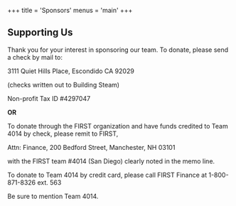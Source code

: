 +++
title = 'Sponsors'
menus = 'main'
+++

## Supporting Us

Thank you for your interest in sponsoring our team. To donate, please send a check by mail to:

3111 Quiet Hills Place, Escondido CA 92029

(checks written out to Building Steam)

Non-profit Tax ID #4297047

**OR**

To donate through the FIRST organization and have funds credited to Team 4014 by check, please remit to FIRST,

Attn: Finance, 200 Bedford Street, Manchester, NH 03101

with the FIRST team #4014 (San Diego) clearly noted in the memo line.

To donate to Team 4014 by credit card, please call FIRST Finance at
1-800-871-8326 ext. 563

Be sure to mention Team 4014.
